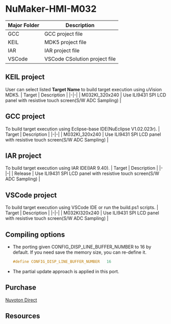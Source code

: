 # **NuMaker-HMI-M032**

| Major Folder | Description |
|-|-|
| GCC | GCC project file |
| KEIL | MDK5 project file |
| IAR | IAR project file |
| VSCode | VSCode CSolution project file |

## **KEIL project**

User can select listed **Target Name** to build target execution using uVision MDK5.
| Target | Description |
|-|-|
| M032KI_320x240 | Use ILI9431 SPI LCD panel with resistive touch screen(S/W ADC Sampling) |

## **GCC project**

To build target execution using Eclipse-base IDE(NuEclipse V1.02.023r).
| Target | Description |
|-|-|
| M032KI_320x240 | Use ILI9431 SPI LCD panel with resistive touch screen(S/W ADC Sampling) |

## **IAR project**

To build target execution using IAR IDE(IAR 9.40).
| Target | Description |
|-|-|
| Release | Use ILI9431 SPI LCD panel with resistive touch screen(S/W ADC Sampling) |

## **VSCode project**

To build target execution using VSCode IDE or run the build.ps1 scripts.
| Target | Description |
|-|-|
| M032KI320x240 | Use ILI9431 SPI LCD panel with resistive touch screen(S/W ADC Sampling) |

## **Compiling options**

- The porting given CONFIG_DISP_LINE_BUFFER_NUMBER to 16 by default. If you need save the memory size, you can re-define it.

  ```c
  #define CONFIG_DISP_LINE_BUFFER_NUMBER   16
  ```

- The partial update approach is applied in this port.

## **Purchase**

[Nuvoton Direct](https://direct.nuvoton.com/tw/numaker-hmi-m032)

## **Resources**
